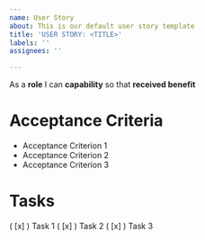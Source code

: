 ```yaml
---
name: User Story
about: This is our default user story template
title: 'USER STORY: <TITLE>'
labels: ''
assignees: ''

---
```


As a **role** I can **capability** so that **received benefit**

# Acceptance Criteria

- Acceptance Criterion 1
- Acceptance Criterion 2
- Acceptance Criterion 3

# Tasks

( [x] ) Task 1
( [x] ) Task 2
( [x] ) Task 3
